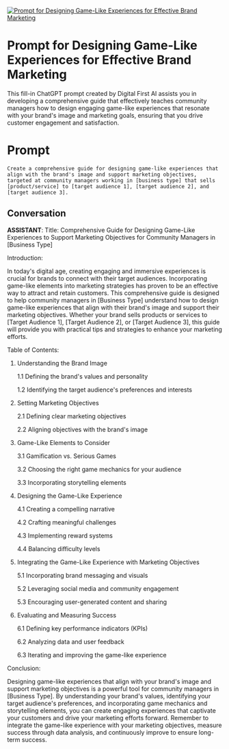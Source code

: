 
[![Prompt for Designing Game-Like Experiences for Effective Brand Marketing](https://flow-user-images.s3.us-west-1.amazonaws.com/prompt/5O5-_XQGMnwHT8d4M6cLQ/1693389799625)]()
# Prompt for Designing Game-Like Experiences for Effective Brand Marketing 
This fill-in ChatGPT prompt created by Digital First AI assists you in developing a comprehensive guide that effectively teaches community managers how to design engaging game-like experiences that resonate with your brand's image and marketing goals, ensuring that you drive customer engagement and satisfaction.

# Prompt

```
Create a comprehensive guide for designing game-like experiences that align with the brand's image and support marketing objectives, targeted at community managers working in [business type] that sells [product/service] to [target audience 1], [target audience 2], and [target audience 3].
```

## Conversation

**ASSISTANT**: Title: Comprehensive Guide for Designing Game-Like Experiences to Support Marketing Objectives for Community Managers in [Business Type] 



Introduction:

In today's digital age, creating engaging and immersive experiences is crucial for brands to connect with their target audiences. Incorporating game-like elements into marketing strategies has proven to be an effective way to attract and retain customers. This comprehensive guide is designed to help community managers in [Business Type] understand how to design game-like experiences that align with their brand's image and support their marketing objectives. Whether your brand sells products or services to [Target Audience 1], [Target Audience 2], or [Target Audience 3], this guide will provide you with practical tips and strategies to enhance your marketing efforts.



Table of Contents:

1. Understanding the Brand Image

   1.1 Defining the brand's values and personality

   1.2 Identifying the target audience's preferences and interests

   

2. Setting Marketing Objectives

   2.1 Defining clear marketing objectives

   2.2 Aligning objectives with the brand's image

   

3. Game-Like Elements to Consider

   3.1 Gamification vs. Serious Games

   3.2 Choosing the right game mechanics for your audience

   3.3 Incorporating storytelling elements

   

4. Designing the Game-Like Experience

   4.1 Creating a compelling narrative

   4.2 Crafting meaningful challenges

   4.3 Implementing reward systems

   4.4 Balancing difficulty levels

   

5. Integrating the Game-Like Experience with Marketing Objectives

   5.1 Incorporating brand messaging and visuals

   5.2 Leveraging social media and community engagement

   5.3 Encouraging user-generated content and sharing

   

6. Evaluating and Measuring Success

   6.1 Defining key performance indicators (KPIs)

   6.2 Analyzing data and user feedback

   6.3 Iterating and improving the game-like experience

   

Conclusion:

Designing game-like experiences that align with your brand's image and support marketing objectives is a powerful tool for community managers in [Business Type]. By understanding your brand's values, identifying your target audience's preferences, and incorporating game mechanics and storytelling elements, you can create engaging experiences that captivate your customers and drive your marketing efforts forward. Remember to integrate the game-like experience with your marketing objectives, measure success through data analysis, and continuously improve to ensure long-term success.


